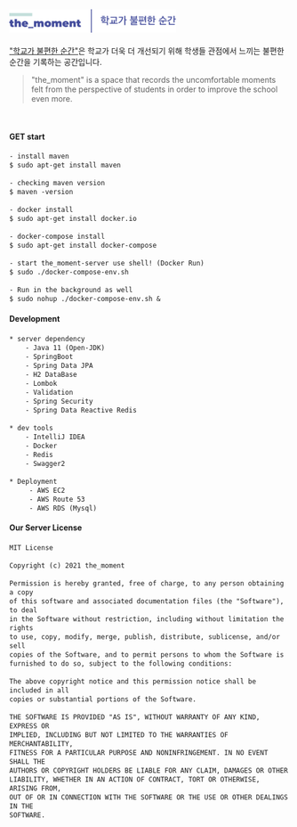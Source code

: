 ## <img src="meterial/imgSource/the_moment_README_logo.png"  width="300px">

["학교가 불편한 순간"](https://github.com/theMomentTeam/the_moment-Service)은 학교가 더욱 더 개선되기 위해 학생들 관점에서 느끼는 불편한 순간을 기록하는 공간입니다.  
> "the_moment" is a space that records the uncomfortable moments felt from the perspective of students in order to improve the school even more.

<br>

#### GET start
```
- install maven 
$ sudo apt-get install maven

- checking maven version
$ maven -version

- docker install
$ sudo apt-get install docker.io

- docker-compose install
$ sudo apt-get install docker-compose

- start the_moment-server use shell! (Docker Run)
$ sudo ./docker-compose-env.sh

- Run in the background as well
$ sudo nohup ./docker-compose-env.sh &
```

#### Development
```
* server dependency
    - Java 11 (Open-JDK)
    - SpringBoot
    - Spring Data JPA
    - H2 DataBase
    - Lombok
    - Validation
    - Spring Security
    - Spring Data Reactive Redis

* dev tools
    - IntelliJ IDEA
    - Docker
    - Redis
    - Swagger2

* Deployment
     - AWS EC2
     - AWS Route 53
     - AWS RDS (Mysql)
```

#### Our Server License
```
MIT License

Copyright (c) 2021 the_moment

Permission is hereby granted, free of charge, to any person obtaining a copy
of this software and associated documentation files (the "Software"), to deal
in the Software without restriction, including without limitation the rights
to use, copy, modify, merge, publish, distribute, sublicense, and/or sell
copies of the Software, and to permit persons to whom the Software is
furnished to do so, subject to the following conditions:

The above copyright notice and this permission notice shall be included in all
copies or substantial portions of the Software.

THE SOFTWARE IS PROVIDED "AS IS", WITHOUT WARRANTY OF ANY KIND, EXPRESS OR
IMPLIED, INCLUDING BUT NOT LIMITED TO THE WARRANTIES OF MERCHANTABILITY,
FITNESS FOR A PARTICULAR PURPOSE AND NONINFRINGEMENT. IN NO EVENT SHALL THE
AUTHORS OR COPYRIGHT HOLDERS BE LIABLE FOR ANY CLAIM, DAMAGES OR OTHER
LIABILITY, WHETHER IN AN ACTION OF CONTRACT, TORT OR OTHERWISE, ARISING FROM,
OUT OF OR IN CONNECTION WITH THE SOFTWARE OR THE USE OR OTHER DEALINGS IN THE
SOFTWARE.

```
